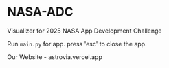 # NASA-ADC

Visualizer for 2025 NASA App Development Challenge

Run `main.py` for app.
press 'esc' to close the app.

Our Website - astrovia.vercel.app
